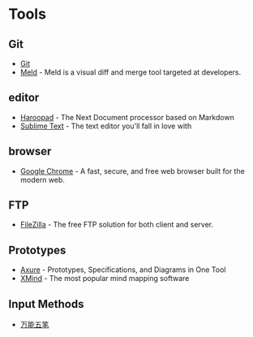 # Tools

## Git
* [Git](https://git-scm.com/download)
* [Meld](http://www.meldmerge.org) - Meld is a visual diff and merge tool targeted at developers.

## editor
* [Haroopad](http://www.haroopress.com) - The Next Document processor based on Markdown
* [Sublime Text](https://www.sublimetext.com) - The text editor you'll fall in love with

## browser
* [Google Chrome](https://www.google.com/chrome/browser/desktop/index.html) - A fast, secure, and free web browser built for the modern web.

## FTP
* [FileZilla](https://filezilla-project.org) - The free FTP solution for both client and server.

## Prototypes
* [Axure](https://www.axure.com) - Prototypes, Specifications, and Diagrams in One Tool
* [XMind](http://www.xmindchina.net) - The most popular mind mapping software

## Input Methods
* [万能五笔](http://www.wnwb.com)